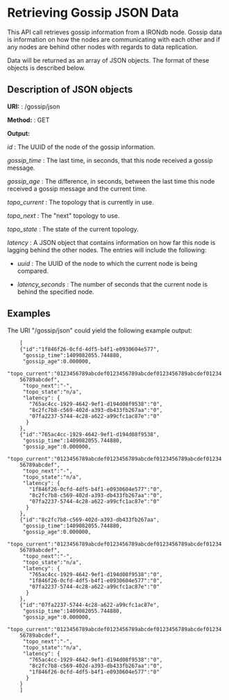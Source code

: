 # Retrieving Gossip JSON Data

This API call retrieves gossip information from a IRONdb node. Gossip data is information on how the nodes are communicating with each other and if any nodes are behind other nodes with regards to data replication.

Data will be returned as an array of JSON objects. The format of these objects is described below.

## Description of JSON objects

**URI:** :   /gossip/json

**Method:** :   GET

**Output:**  

*id* :   The UUID of the node of the gossip information.

*gossip_time* :   The last time, in seconds, that this node received a gossip message.

*gossip_age* :   The difference, in seconds, between the last time this node
        received a gossip message and the current time.

*topo_current* :   The topology that is currently in use.

*topo_next* :   The "next" topology to use.

*topo_state* :   The state of the current topology.

 *latency* :   A JSON object that contains information on how far this node is lagging behind the other nodes. The entries will include the following:

* *uuid* :   The UUID of the node to which the current node is being compared.

* *latency\_seconds* :   The number of seconds that the current node is behind the specified node.

## Examples

The URI "/gossip/json" could yield the following example output:

```
    [
    {"id":"1f846f26-0cfd-4df5-b4f1-e0930604e577",
     "gossip_time":1409082055.744880,
     "gossip_age":0.000000,
     "topo_current":"0123456789abcdef0123456789abcdef0123456789abcdef01234
    56789abcdef",
     "topo_next":"-",
     "topo_state":"n/a",
     "latency": {
       "765ac4cc-1929-4642-9ef1-d194d08f9538":"0",
       "8c2fc7b8-c569-402d-a393-db433fb267aa":"0",
       "07fa2237-5744-4c28-a622-a99cfc1ac87e":"0"
      }
    },
    {"id":"765ac4cc-1929-4642-9ef1-d194d08f9538",
     "gossip_time":1409082055.744880,
     "gossip_age":0.000000,
     "topo_current":"0123456789abcdef0123456789abcdef0123456789abcdef01234
    56789abcdef",
     "topo_next":"-",
     "topo_state":"n/a",
     "latency": {
       "1f846f26-0cfd-4df5-b4f1-e0930604e577":"0",
       "8c2fc7b8-c569-402d-a393-db433fb267aa":"0",
       "07fa2237-5744-4c28-a622-a99cfc1ac87e":"0"
      }
    },
    {"id":"8c2fc7b8-c569-402d-a393-db433fb267aa",
     "gossip_time":1409082055.744880,
     "gossip_age":0.000000,
     "topo_current":"0123456789abcdef0123456789abcdef0123456789abcdef01234
    56789abcdef",
     "topo_next":"-",
     "topo_state":"n/a",
     "latency": {
       "765ac4cc-1929-4642-9ef1-d194d08f9538":"0",
       "1f846f26-0cfd-4df5-b4f1-e0930604e577":"0",
       "07fa2237-5744-4c28-a622-a99cfc1ac87e":"0"
      }
    },
    {"id":"07fa2237-5744-4c28-a622-a99cfc1ac87e",
     "gossip_time":1409082055.744880,
     "gossip_age":0.000000,
     "topo_current":"0123456789abcdef0123456789abcdef0123456789abcdef01234
    56789abcdef",
     "topo_next":"-",
     "topo_state":"n/a",
     "latency": {
       "765ac4cc-1929-4642-9ef1-d194d08f9538":"0",
       "8c2fc7b8-c569-402d-a393-db433fb267aa":"0",
       "1f846f26-0cfd-4df5-b4f1-e0930604e577":"0"
      }
    }
    ]
```